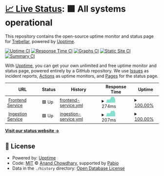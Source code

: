 # [📈 Live Status](https://demo.upptime.js.org): <!--live status--> **🟩 All systems operational**

This repository contains the open-source uptime monitor and status page for [Trebellar](https://trebellar.com), powered by [Upptime](https://github.com/upptime/upptime).

[![Uptime CI](https://github.com/trebellar/services-status/workflows/Uptime%20CI/badge.svg)](https://github.com/trebellar/services-status/actions?query=workflow%3A%22Uptime+CI%22)
[![Response Time CI](https://github.com/trebellar/services-status/workflows/Response%20Time%20CI/badge.svg)](https://github.com/trebellar/services-status/actions?query=workflow%3A%22Response+Time+CI%22)
[![Graphs CI](https://github.com/trebellar/services-status/workflows/Graphs%20CI/badge.svg)](https://github.com/trebellar/services-status/actions?query=workflow%3A%22Graphs+CI%22)
[![Static Site CI](https://github.com/trebellar/services-status/workflows/Static%20Site%20CI/badge.svg)](https://github.com/trebellar/services-status/actions?query=workflow%3A%22Static+Site+CI%22)
[![Summary CI](https://github.com/trebellar/services-status/workflows/Summary%20CI/badge.svg)](https://github.com/trebellar/services-status/actions?query=workflow%3A%22Summary+CI%22)

With [Upptime](https://upptime.js.org), you can get your own unlimited and free uptime monitor and status page, powered entirely by a GitHub repository. We use [Issues](https://github.com/trebellar/services-status/issues) as incident reports, [Actions](https://github.com/trebellar/services-status/actions) as uptime monitors, and [Pages](https://demo.upptime.js.org) for the status page.

<!--start: status pages-->
<!-- This summary is generated by Upptime (https://github.com/upptime/upptime) -->
<!-- Do not edit this manually, your changes will be overwritten -->
<!-- prettier-ignore -->
| URL | Status | History | Response Time | Uptime |
| --- | ------ | ------- | ------------- | ------ |
| <img alt="" src="https://icons.duckduckgo.com/ip3/my.trebellar.app.ico" height="13"> [Frontend Service](https://my.trebellar.app) | 🟩 Up | [frontend-service.yml](https://github.com/trebellar/services-status/commits/HEAD/history/frontend-service.yml) | <details><summary><img alt="Response time graph" src="./graphs/frontend-service/response-time-week.png" height="20"> 274ms</summary><br><a href="https://status.trebellar.com/history/frontend-service"><img alt="Response time 381" src="https://img.shields.io/endpoint?url=https%3A%2F%2Fraw.githubusercontent.com%2Ftrebellar%2Fservices-status%2FHEAD%2Fapi%2Ffrontend-service%2Fresponse-time.json"></a><br><a href="https://status.trebellar.com/history/frontend-service"><img alt="24-hour response time 209" src="https://img.shields.io/endpoint?url=https%3A%2F%2Fraw.githubusercontent.com%2Ftrebellar%2Fservices-status%2FHEAD%2Fapi%2Ffrontend-service%2Fresponse-time-day.json"></a><br><a href="https://status.trebellar.com/history/frontend-service"><img alt="7-day response time 274" src="https://img.shields.io/endpoint?url=https%3A%2F%2Fraw.githubusercontent.com%2Ftrebellar%2Fservices-status%2FHEAD%2Fapi%2Ffrontend-service%2Fresponse-time-week.json"></a><br><a href="https://status.trebellar.com/history/frontend-service"><img alt="30-day response time 423" src="https://img.shields.io/endpoint?url=https%3A%2F%2Fraw.githubusercontent.com%2Ftrebellar%2Fservices-status%2FHEAD%2Fapi%2Ffrontend-service%2Fresponse-time-month.json"></a><br><a href="https://status.trebellar.com/history/frontend-service"><img alt="1-year response time 381" src="https://img.shields.io/endpoint?url=https%3A%2F%2Fraw.githubusercontent.com%2Ftrebellar%2Fservices-status%2FHEAD%2Fapi%2Ffrontend-service%2Fresponse-time-year.json"></a></details> | <details><summary><a href="https://status.trebellar.com/history/frontend-service">100.00%</a></summary><a href="https://status.trebellar.com/history/frontend-service"><img alt="All-time uptime 100.00%" src="https://img.shields.io/endpoint?url=https%3A%2F%2Fraw.githubusercontent.com%2Ftrebellar%2Fservices-status%2FHEAD%2Fapi%2Ffrontend-service%2Fuptime.json"></a><br><a href="https://status.trebellar.com/history/frontend-service"><img alt="24-hour uptime 100.00%" src="https://img.shields.io/endpoint?url=https%3A%2F%2Fraw.githubusercontent.com%2Ftrebellar%2Fservices-status%2FHEAD%2Fapi%2Ffrontend-service%2Fuptime-day.json"></a><br><a href="https://status.trebellar.com/history/frontend-service"><img alt="7-day uptime 100.00%" src="https://img.shields.io/endpoint?url=https%3A%2F%2Fraw.githubusercontent.com%2Ftrebellar%2Fservices-status%2FHEAD%2Fapi%2Ffrontend-service%2Fuptime-week.json"></a><br><a href="https://status.trebellar.com/history/frontend-service"><img alt="30-day uptime 100.00%" src="https://img.shields.io/endpoint?url=https%3A%2F%2Fraw.githubusercontent.com%2Ftrebellar%2Fservices-status%2FHEAD%2Fapi%2Ffrontend-service%2Fuptime-month.json"></a><br><a href="https://status.trebellar.com/history/frontend-service"><img alt="1-year uptime 100.00%" src="https://img.shields.io/endpoint?url=https%3A%2F%2Fraw.githubusercontent.com%2Ftrebellar%2Fservices-status%2FHEAD%2Fapi%2Ffrontend-service%2Fuptime-year.json"></a></details>
| <img alt="" src="https://icons.duckduckgo.com/ip3/ingestion.trebellar.app.ico" height="13"> [Ingestion Service](https://ingestion.trebellar.app/alive) | 🟩 Up | [ingestion-service.yml](https://github.com/trebellar/services-status/commits/HEAD/history/ingestion-service.yml) | <details><summary><img alt="Response time graph" src="./graphs/ingestion-service/response-time-week.png" height="20"> 207ms</summary><br><a href="https://status.trebellar.com/history/ingestion-service"><img alt="Response time 1605" src="https://img.shields.io/endpoint?url=https%3A%2F%2Fraw.githubusercontent.com%2Ftrebellar%2Fservices-status%2FHEAD%2Fapi%2Fingestion-service%2Fresponse-time.json"></a><br><a href="https://status.trebellar.com/history/ingestion-service"><img alt="24-hour response time 169" src="https://img.shields.io/endpoint?url=https%3A%2F%2Fraw.githubusercontent.com%2Ftrebellar%2Fservices-status%2FHEAD%2Fapi%2Fingestion-service%2Fresponse-time-day.json"></a><br><a href="https://status.trebellar.com/history/ingestion-service"><img alt="7-day response time 207" src="https://img.shields.io/endpoint?url=https%3A%2F%2Fraw.githubusercontent.com%2Ftrebellar%2Fservices-status%2FHEAD%2Fapi%2Fingestion-service%2Fresponse-time-week.json"></a><br><a href="https://status.trebellar.com/history/ingestion-service"><img alt="30-day response time 2109" src="https://img.shields.io/endpoint?url=https%3A%2F%2Fraw.githubusercontent.com%2Ftrebellar%2Fservices-status%2FHEAD%2Fapi%2Fingestion-service%2Fresponse-time-month.json"></a><br><a href="https://status.trebellar.com/history/ingestion-service"><img alt="1-year response time 1605" src="https://img.shields.io/endpoint?url=https%3A%2F%2Fraw.githubusercontent.com%2Ftrebellar%2Fservices-status%2FHEAD%2Fapi%2Fingestion-service%2Fresponse-time-year.json"></a></details> | <details><summary><a href="https://status.trebellar.com/history/ingestion-service">100.00%</a></summary><a href="https://status.trebellar.com/history/ingestion-service"><img alt="All-time uptime 99.37%" src="https://img.shields.io/endpoint?url=https%3A%2F%2Fraw.githubusercontent.com%2Ftrebellar%2Fservices-status%2FHEAD%2Fapi%2Fingestion-service%2Fuptime.json"></a><br><a href="https://status.trebellar.com/history/ingestion-service"><img alt="24-hour uptime 100.00%" src="https://img.shields.io/endpoint?url=https%3A%2F%2Fraw.githubusercontent.com%2Ftrebellar%2Fservices-status%2FHEAD%2Fapi%2Fingestion-service%2Fuptime-day.json"></a><br><a href="https://status.trebellar.com/history/ingestion-service"><img alt="7-day uptime 100.00%" src="https://img.shields.io/endpoint?url=https%3A%2F%2Fraw.githubusercontent.com%2Ftrebellar%2Fservices-status%2FHEAD%2Fapi%2Fingestion-service%2Fuptime-week.json"></a><br><a href="https://status.trebellar.com/history/ingestion-service"><img alt="30-day uptime 99.04%" src="https://img.shields.io/endpoint?url=https%3A%2F%2Fraw.githubusercontent.com%2Ftrebellar%2Fservices-status%2FHEAD%2Fapi%2Fingestion-service%2Fuptime-month.json"></a><br><a href="https://status.trebellar.com/history/ingestion-service"><img alt="1-year uptime 99.37%" src="https://img.shields.io/endpoint?url=https%3A%2F%2Fraw.githubusercontent.com%2Ftrebellar%2Fservices-status%2FHEAD%2Fapi%2Fingestion-service%2Fuptime-year.json"></a></details>

<!--end: status pages-->

[**Visit our status website →**](https://demo.upptime.js.org)

## 📄 License

- Powered by: [Upptime](https://github.com/upptime/upptime)
- Code: [MIT](./LICENSE) © [Anand Chowdhary](https://anandchowdhary.com), supported by [Pabio](https://pabio.com)
- Data in the `./history` directory: [Open Database License](https://opendatacommons.org/licenses/odbl/1-0/)
